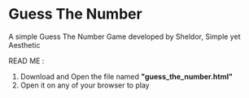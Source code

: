 # Guess The Number
A simple Guess The Number Game developed by Sheldor, Simple yet Aesthetic


READ ME :
  1. Download and Open the file named **"guess_the_number.html"**
  2. Open it on any of your browser to play
